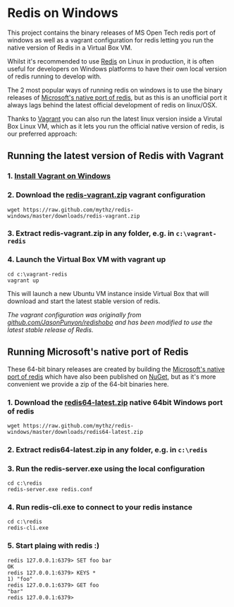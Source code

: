 Redis on Windows
================

This project contains the binary releases of MS Open Tech redis port of windows as well as a vagrant configuration for redis letting you run the native version of Redis in a Virtual Box VM.

Whilst it's recommended to use [Redis](http://redis.io) on Linux in production, it is often useful for developers on Windows platforms to have their own local version of redis running to develop with. 

The 2 most popular ways of running redis on windows is to use the binary releases of [Microsoft's native port of redis](https://github.com/msopentech/redis), but as this is an unofficial port it always lags behind the latest official development of redis on linux/OSX. 

Thanks to [Vagrant](http://www.vagrantup.com/) you can also run the latest linux version inside a Virutal Box Linux VM, which as it lets you run the official native version of redis, is our preferred approach:

## Running the latest version of Redis with Vagrant

### 1. [Install Vagrant on Windows](http://docs-v1.vagrantup.com/v1/docs/getting-started/index.html)

### 2. Download the **[redis-vagrant.zip](https://raw.github.com/mythz/redis-windows/master/downloads/redis-vagrant.zip)** vagrant configuration

    wget https://raw.github.com/mythz/redis-windows/master/downloads/redis-vagrant.zip

### 3. Extract **redis-vagrant.zip** in any folder, e.g. in `c:\vagrant-redis`

### 4. Launch the Virtual Box VM with **vagrant up**

    cd c:\vagrant-redis
    vagrant up

This will launch a new Ubuntu VM instance inside Virtual Box that will download and start the latest stable version of redis.

_The vagrant configuration was originally from [github.com/JasonPunyon/redishobo](https://github.com/JasonPunyon/redishobo) and has been modified to use the latest stable release of Redis._

## Running Microsoft's native port of Redis

These 64-bit binary releases are created by building the [Microsoft's native port of redis](https://github.com/msopentech/redis) which have also been published on [NuGet](http://www.nuget.org/packages/redis-64), but as it's more convenient we provide a zip of the 64-bit binaries here.

### 1. Download the **[redis64-latest.zip](https://raw.github.com/mythz/redis-windows/master/downloads/redis64-latest.zip)** native 64bit Windows port of redis

    wget https://raw.github.com/mythz/redis-windows/master/downloads/redis64-latest.zip

### 2. Extract **redis64-latest.zip** in any folder, e.g. in `c:\redis`

### 3. Run the **redis-server.exe** using the local configuration

    cd c:\redis
    redis-server.exe redis.conf

### 4. Run **redis-cli.exe** to connect to your redis instance

    cd c:\redis
    redis-cli.exe

### 5. Start plaing with redis :)

    redis 127.0.0.1:6379> SET foo bar
    OK
    redis 127.0.0.1:6379> KEYS *
    1) "foo"
    redis 127.0.0.1:6379> GET foo
    "bar"
    redis 127.0.0.1:6379>
